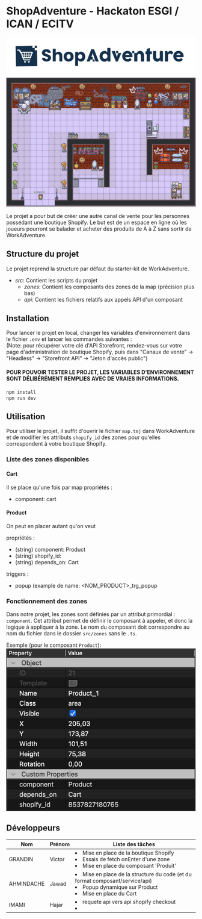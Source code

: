 # ShopAdventure - Hackaton ESGI / ICAN / ECITV

![logo](./shopadventure.png)
![map](./map.png)

Le projet a pour but de créer une autre canal de vente pour les personnes possédant une boutique Shopify.
Le but est de un espace en ligne où les joueurs pourront se balader et acheter des produits de A à Z sans sortir de WorkAdventure.

## Structure du projet
Le projet reprend la structure par défaut du starter-kit de WorkAdventure.
* *src*: Contient les scripts du projet
  * *zones*: Contient les composants des zones de la map (précision plus bas)
  * *api*: Contient les fichiers relatifs aux appels API d'un composant

## Installation

Pour lancer le projet en local, changer les variables d'environnement dans le fichier `.env` et lancer les commandes suivantes :
<br>(Note: pour récupérer votre clé d'API Storefront, rendez-vous sur votre page d'administration de boutique Shopify, puis dans "Canaux de vente" -> "Headless" -> "Storefront API" -> "Jeton d'accès public")
#### POUR POUVOIR TESTER LE PROJET, LES VARIABLES D'ENVIRONNEMENT SONT DÉLIBÉRÉMENT REMPLIES AVEC DE VRAIES INFORMATIONS.

```shell
npm install
npm run dev
```

## Utilisation

Pour utiliser le projet, il suffit d'ouvrir le fichier `map.tmj` dans WorkAdventure et de modifier les attributs `shopify_id` des zones pour qu'elles correspondent à votre boutique Shopify.
### Liste des zones disponibles
#### Cart
Il se place qu'une fois par map
propriétés : 
 - component: cart
#### Product
On peut en placer autant qu'on veut

propriétés : 
- (string) component: Product
- (string) shopify_id: <Id du produit sur shopify>
- (string) depends_on: Cart

triggers : 
   - popup (example de name: <NOM_PRODUCT>_trg_popup
### Fonctionnement des zones

Dans notre projet, les zones sont définies par un attribut primordial : `component`.
Cet attribut permet de définir le composant à appeler, et donc la logique à appliquer à la zone.
Le nom du composant doit correspondre au nom du fichier dans le dossier `src/zones` sans le `.ts`.

Exemple (pour le composant `Product`):
![map](./zone.png)

## Développeurs

| Nom        | Prénom | Liste des tâches                                                                                                      |
|------------|--------|-----------------------------------------------------------------------------------------------------------------------|
| GRANDIN    | Victor | <li>Mise en place de la boutique Shopify<li>Essais de fetch onEnter d'une zone<li>Mise en place du composant 'Produit' |
| AHMINDACHE | Jawad  | <li>Mise en place de la structure du code (et du format composant/service/api)<li>Popup dynamique sur Product<Li>Mise en place du Cart                        |
| IMAMI      | Hajar  |     <li>requete api vers api shopify checkout<li>                                                                                                       |
